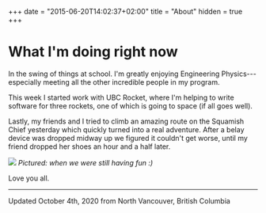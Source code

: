 +++
date = "2015-06-20T14:02:37+02:00"
title = "About"
hidden = true
+++

# What I'm doing right now

In the swing of things at school. I'm greatly enjoying Engineering Physics---especially meeting all the other incredible people in my program.

This week I started work with UBC Rocket, where I'm helping to write software for three rockets, one of which is going to space (if all goes well).

Lastly, my friends and I tried to climb an amazing route on the Squamish Chief yesterday which quickly turned into a real adventure. After a belay device was dropped midway up we figured it couldn't get worse, until my friend dropped her shoes an hour and a half later.

![](/writing/img/sunset-strip.jpg)
*Pictured: when we were still having fun :)*

Love you all.

---

Updated October 4th, 2020 from North Vancouver, British Columbia

